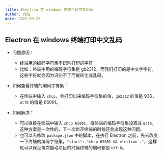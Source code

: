 ```yaml
---
title: Electron 在 windows 终端打印中文乱码
author: 向阳
date: 2022-09-22
---
```


## Electron 在 windows 终端打印中文乱码

- 问题原因：

  - 终端用的编码字符集不识别打印的字符
  - 比如：终端中用的编码字符集是 gb2312，而我们打印的是中文字字符，这些字符就会因为识别不了而被转化成乱码。

- 如何查看终端的编码字符集：

  - 在终端中输入 `chcp`，会打印出来编码字符集的值，`gb2312` 的值是 936，`utf8` 的值是 65001。

- 如何解决：
  - 可以直接在终端中输入 `chcp 65001`，将终端的编码字符集设置成 `utf8`，这种方案是一次性的，下一次新开终端的时候还会出现这种问题。
  - 也可以去修改 `package.json` 中的脚本，在执行 Electron 之前，先去改变一下终端的编码字符集，`"start": "chcp 65001 && electron ."`，这样就可以保证每次启动项目的时候终端的编码都是 `utf-8`。
